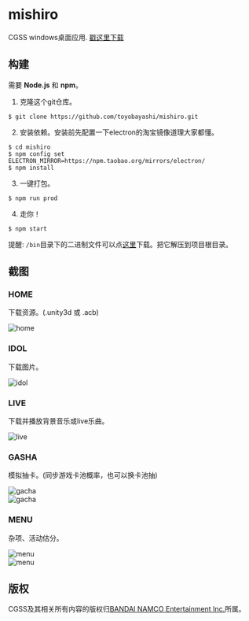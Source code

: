 # mishiro
CGSS windows桌面应用. [戳这里下载](https://github.com/toyobayashi/mishiro/releases)

## 构建
需要 __Node.js__ 和 __npm__。  
1. 克隆这个git仓库。  
```batch 
$ git clone https://github.com/toyobayashi/mishiro.git
```
2. 安装依赖。安装前先配置一下electron的淘宝镜像道理大家都懂。  
```batch
$ cd mishiro
$ npm config set ELECTRON_MIRROR=https://npm.taobao.org/mirrors/electron/
$ npm install
```
3. 一键打包。  
```batch
$ npm run prod
```
4. 走你！  
```batch
$ npm start
```
提醒: ```/bin```目录下的二进制文件可以点[这里](https://github.com/toyobayashi/mishiro/releases/download/v1.1.5/extract-this-to-root-first-if-you-want-to-build-from-source.zip)下载。把它解压到项目根目录。

## 截图
### HOME
下载资源。(.unity3d 或 .acb)  

![home](https://github.com/toyobayashi/mishiro/raw/master/screenshot/home.png)  

### IDOL
下载图片。  

![idol](https://github.com/toyobayashi/mishiro/raw/master/screenshot/idol.png)  

### LIVE
下载并播放背景音乐或live乐曲。  

![live](https://github.com/toyobayashi/mishiro/raw/master/screenshot/live.png)  

### GASHA
模拟抽卡。(同步游戏卡池概率，也可以换卡池抽)  

![gacha](https://github.com/toyobayashi/mishiro/raw/master/screenshot/gacha.png)  
![gacha](https://github.com/toyobayashi/mishiro/raw/master/screenshot/gacha3.png)  

### MENU
杂项、活动估分。  

![menu](https://github.com/toyobayashi/mishiro/raw/master/screenshot/menu2.png)  
![menu](https://github.com/toyobayashi/mishiro/raw/master/screenshot/event1.png)

## 版权
CGSS及其相关所有内容的版权归[BANDAI NAMCO Entertainment Inc.](https://bandainamcoent.co.jp/)所属。  
